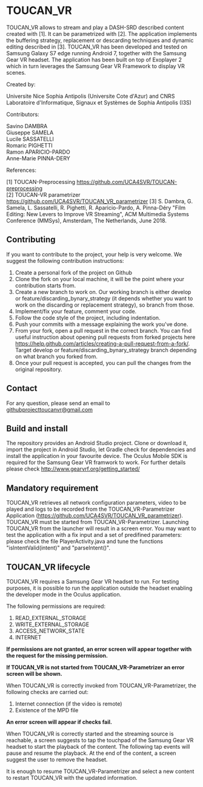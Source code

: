 # TOUCAN_VR

TOUCAN_VR allows to stream and play a DASH-SRD described content created with [1]. It can be parametrized with [2].
The application implements the buffering strategy, replacement or descarding techniques and dynamic editing described in [3].
TOUCAN_VR has been developed and tested on Samsung Galaxy S7 edge running Android 7, together with the Samsung Gear VR headset.
The application has been built on top of Exoplayer 2 which in turn leverages the Samsung Gear VR Framework to display VR scenes.

Created by:

Universite Nice Sophia Antipolis (Universite Cote d'Azur) and CNRS  
Laboratoire d'Informatique, Signaux et Systèmes de Sophia Antipolis (I3S)

Contributors:

Savino DAMBRA  
Giuseppe SAMELA  
Lucile SASSATELLI  
Romaric PIGHETTI  
Ramon APARICIO-PARDO  
Anne-Marie PINNA-DERY

References:

[1] TOUCAN-Preprocessing https://github.com/UCA4SVR/TOUCAN-preprocessing     
[2] TOUCAN-VR parametrizer https://github.com/UCA4SVR/TOUCAN_VR_parametrizer
[3] S. Dambra, G. Samela, L. Sassatelli, R. Pighetti, R. Aparicio-Pardo, A. Pinna-Déry "Film Editing: New Levers to Improve VR Streaming", ACM Multimedia Systems Conference (MMSys), Amsterdam, The Netherlands, June 2018.

## Contributing
If you want to contribute to the project, your help is very welcome. 
We suggest the following contribution instructions:

1. Create a personal fork of the project on Github
2. Clone the fork on your local machine, it will be the point where your contribution starts from.
3. Create a new branch to work on. Our working branch is either develop or feature/discarding_bynary_strategy (it depends whether you want to work on the discarding or replacement strategy), so branch from those.
4. Implement/fix your feature, comment your code.
5. Follow the code style of the project, including indentation.
6. Push your commits with a message explaining the work you've done.
7. From your fork, open a pull request in the correct branch. You can find useful instruction about opening pull requests from forked projects here https://help.github.com/articles/creating-a-pull-request-from-a-fork/. Target develop or feature/discarding_bynary_strategy branch depending on what branch you forked from.
8. Once your pull request is accepted, you can pull the changes from the original repository.

## Contact
For any question, please send an email to githubprojecttoucanvr@gmail.com

## Build and install

The repository provides an Android Studio project. Clone or download it, import the project in Android Studio, let Gradle check for dependencies and install the application in your favourite device.
The Oculus Mobile SDK is required for the Samsung Gear VR framwork to work. For further details please check http://www.gearvrf.org/getting_started/

## Mandatory requirement

TOUCAN_VR retrieves all network configuration parameters, video to be played and logs to be recorded from the TOUCAN_VR-Parametrizer Application (https://github.com/UCA4SVR/TOUCAN_VR_parametrizer). 
TOUCAN_VR must be started from TOUCAN_VR-Parametrizer. 
Launching TOUCAN_VR from the launcher will result in a screen error. 
You may want to test the application with a fix input and a set of predifined parameters: please check the file PlayerActivity.java and tune the functions "isIntentValid(intent)" and "parseIntent()".

## TOUCAN_VR lifecycle

TOUCAN_VR requires a Samsung Gear VR headset to run. 
For testing purposes, it is possible to run the application outside the headset enabling the developer mode in the Oculus application.

The following permissions are required:

1. READ_EXTERNAL_STORAGE
2. WRITE_EXTERNAL_STORAGE
3. ACCESS_NETWORK_STATE
4. INTERNET

**If permissions are not granted, an error screen will appear together with the request for the missing permission.**

**If TOUCAN_VR is not started from TOUCAN_VR-Parametrizer an error screen will be shown.**

When TOUCAN_VR is correctly invoked from TOUCAN_VR-Parametrizer, the following checks are carried out:

1. Internet connection (if the video is remote)
2. Existence of the MPD file

**An error screen will appear if checks fail.**

When TOUCAN_VR is correctly started and the streaming source is reachable, a screen suggests to tap the touchpad of the Samsung Gear VR headset to start the playback of the content. The following tap events will pause and resume the playback. At the end of the content, a screen suggest the user to remove the headset.

It is enough to resume TOUCAN_VR-Parametrizer and select a new content to restart TOUCAN_VR with the updated information.
